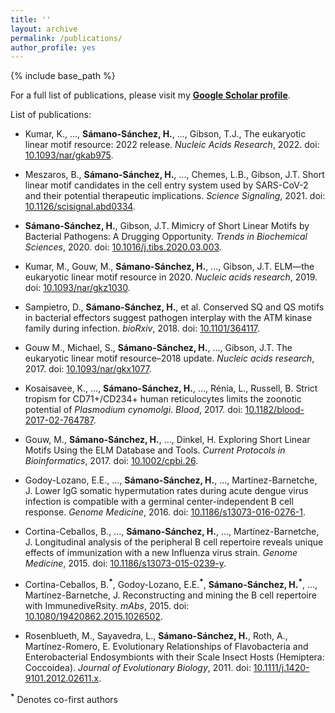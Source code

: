 ```yaml
---
title: ''
layout: archive
permalink: /publications/
author_profile: yes
---
```


{% include base_path %}

For a full list of publications, please visit my **[Google Scholar profile](https://scholar.google.de/citations?user=c5EwcVAAAAAJ)**.

List of publications:

* Kumar, K., ..., **Sámano-Sánchez, H.**, ..., Gibson, T.J., The eukaryotic linear motif resource: 2022 release. *Nucleic Acids Research*, 2022. doi: [10.1093/nar/gkab975](https://doi.org/10.1093/nar/gkab975).

* Meszaros, B., **Sámano-Sánchez, H.**, ..., Chemes, L.B., Gibson, J.T. Short linear motif candidates in the cell entry system used by SARS-CoV-2 and their potential therapeutic implications. *Science Signaling*, 2021. doi: [10.1126/scisignal.abd0334](https://doi.org/10.1126/scisignal.abd0334).

* **Sámano-Sánchez, H.**, Gibson, J.T. Mimicry of Short Linear Motifs by Bacterial Pathogens: A Drugging Opportunity. *Trends in Biochemical Sciences*, 2020. doi: [10.1016/j.tibs.2020.03.003](https://doi.org/10.1016/j.tibs.2020.03.003).

* Kumar, M., Gouw, M., **Sámano-Sánchez, H.**, ..., Gibson, J.T. ELM—the eukaryotic linear motif resource in 2020. *Nucleic acids research*, 2019. doi: [10.1093/nar/gkz1030](https://doi.org/10.1093/nar/gkz1030).

* Sampietro, D., **Sámano-Sánchez, H.**, et al. Conserved SQ and QS motifs in bacterial effectors suggest pathogen interplay with the ATM kinase family during infection. *bioRxiv*, 2018. doi: [10.1101/364117](https://www.biorxiv.org/content/early/2018/07/09/364117.abstract).

* Gouw M., Michael, S., **Sámano-Sánchez, H.**, ..., Gibson, J.T. The eukaryotic linear motif resource–2018 update. *Nucleic acids research*, 2017. doi: [10.1093/nar/gkx1077](https://doi.org/10.1093/nar/gkx1077).

* Kosaisavee, K., ..., **Sámano-Sánchez, H.**, ..., Rénia, L., Russell, B. Strict tropism for CD71+/CD234+ human reticulocytes limits the zoonotic potential of *Plasmodium cynomolgi*. *Blood*, 2017. doi: [10.1182/blood-2017-02-764787](https://doi.org/10.1182/blood-2017-02-764787).

* Gouw, M., **Sámano-Sánchez, H.**, ..., Dinkel, H. Exploring Short Linear Motifs Using the ELM Database and Tools. *Current Protocols in Bioinformatics*, 2017. doi: [10.1002/cpbi.26](https://doi.org/10.1002/cpbi.26).

* Godoy-Lozano, E.E., ..., **Sámano-Sánchez, H.**, ..., Martínez-Barnetche, J. Lower IgG somatic hypermutation rates during acute dengue virus infection is compatible with a germinal center-independent B cell response. *Genome Medicine*, 2016. doi: [10.1186/s13073-016-0276-1](https://doi.org/10.1186/s13073-016-0276-1).

* Cortina-Ceballos, B., ..., **Sámano-Sánchez, H.**, ..., Martínez-Barnetche, J. Longitudinal analysis of the peripheral B cell repertoire reveals unique effects of immunization with a new Influenza virus strain. *Genome Medicine*, 2015. doi: [10.1186/s13073-015-0239-y](https://doi.org/10.1186/s13073-015-0239-y).

* Cortina-Ceballos, B.**<sup>\*</sup>**, Godoy-Lozano, E.E.**<sup>\*</sup>**, **Sámano-Sánchez, H.<sup>\*</sup>**, ..., Martínez-Barnetche, J. Reconstructing and mining the B cell repertoire with ImmunediveRsity. *mAbs*, 2015. doi: [10.1080/19420862.2015.1026502](https://doi.org/10.1080/19420862.2015.1026502).

* Rosenblueth, M., Sayavedra, L., **Sámano-Sánchez, H.**, Roth, A., Martínez-Romero, E. Evolutionary Relationships of Flavobacteria and Enterobacterial Endosymbionts with their Scale Insect Hosts (Hemiptera: Coccoidea). *Journal of Evolutionary Biology*, 2011. doi: [10.1111/j.1420-9101.2012.02611.x](https://doi.org/10.1111/j.1420-9101.2012.02611.x).

**<sup>\*</sup>** Denotes co-first authors
